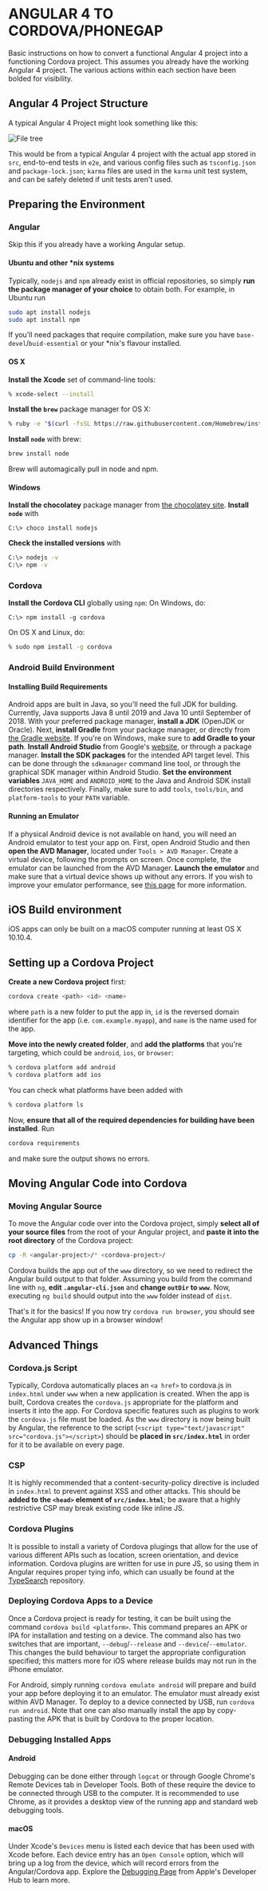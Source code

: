 # ANGULAR 4 TO CORDOVA/PHONEGAP

Basic instructions on how to convert a functional Angular 4 project into a functioning Cordova project. This assumes you already have the working Angular 4 project. The various actions within each section have been bolded for visibility.

## Angular 4 Project Structure

A typical Angular 4 Project might look something like this:

![File tree](tree.png)

This would be from a typical Angular 4 project with the actual app stored in `src`, end-to-end tests in `e2e`, and various config files such as `tsconfig.json` and `package-lock.json`; `karma` files are used in the `karma` unit test system, and can be safely deleted if unit tests aren't used.

## Preparing the Environment

### Angular
Skip this if you already have a working Angular setup.

#### Ubuntu and other \*nix systems
Typically, `nodejs` and `npm` already exist in official repositories, so simply **run the package manager of your choice** to obtain both. For example, in Ubuntu run
```bash
sudo apt install nodejs
sudo apt install npm
```

If you'll need packages that require compilation, make sure you have `base-devel`/`buid-essential` or your \*nix's flavour installed.

#### OS X
**Install the Xcode** set of command-line tools:
```sh
% xcode-select --install
```

**Install the `brew`** package manager for OS X:
```sh
% ruby -e "$(curl -fsSL https://raw.githubusercontent.com/Homebrew/install/master/install)"
```

**Install `node`** with brew:
```sh
brew install node
```
Brew will automagically pull in node and npm.

#### Windows
**Install the chocolatey** package manager from [the chocolatey site](https://chocolatey.org/install). **Install `node`** with
```
C:\> choco install nodejs
```

**Check the installed versions** with
```sh
C:\> nodejs -v
C:\> npm -v
```

### Cordova
**Install the Cordova CLI** globally using `npm`:
On Windows, do:
```
C:\> npm install -g cordova
```

On OS X and Linux, do:
```sh
% sudo npm install -g cordova
```

### Android Build Environment

#### Installing Build Requirements

Android apps are built in Java, so you'll need the full JDK for building. Currently, Java supports Java 8 until 2019 and Java 10 until September of 2018. With your preferred package manager, **install a JDK** (OpenJDK or Oracle). Next, **install Gradle** from your package manager, or directly from [the Gradle website](https://gradle.org/install/). If you're on Windows, make sure to **add Gradle to your path**. **Install Android Studio** from Google's [website](https://developer.android.com/studio/), or through a package manager. **Install the SDK packages** for the intended API target level. This can be done through the `sdkmanager` command line tool, or through the graphical SDK manager within Android Studio. **Set the environment variables** `JAVA_HOME` and `ANDROID_HOME` to the Java and Android SDK install directories respectively. Finally, make sure to add `tools`, `tools/bin`, and `platform-tools` to your `PATH` variable.

#### Running an Emulator

If a physical Android device is not available on hand, you will need an Android emulator to test your app on. First, open Android Studio and then **open the AVD Manager**, located under `Tools > AVD Manager`. Create a virtual device, following the prompts on screen. Once complete, the emulator can be launched from the AVD Manager. **Launch the emulator** and make sure that a virtual device shows up without any errors. If you wish to improve your emulator performance, see [this page](https://developer.android.com/studio/run/emulator-acceleration) for more information.

## iOS Build environment

iOS apps can only be built on a macOS computer running at least OS X 10.10.4.

## Setting up a Cordova Project

**Create a new Cordova project** first:
```sh
cordova create <path> <id> <name>
```
where `path` is a new folder to put the app in, `id` is the reversed domain identifier for the app (i.e. `com.example.myapp`), and `name` is the name used for the app.

**Move into the newly created folder**, and **add the platforms** that you're targeting, which could be `android`, `ios`, or `browser`:
```sh
% cordova platform add android
% cordova platform add ios
```

You can check what platforms have been added with
```sh
% cordova platform ls
```

Now, **ensure that all of the required dependencies for building have been installed**. Run
```sh
cordova requirements
```
and make sure the output shows no errors.

## Moving Angular Code into Cordova

### Moving Angular Source
To move the Angular code over into the Cordova project, simply **select all of your source files** from the root of your Angular project, and **paste it into the root directory** of the Cordova project:
```sh
cp -R <angular-project>/* <cordova-project>/
```

Cordova builds the app out of the `www` directory, so we need to redirect the Angular build output to that folder. Assuming you build from the command line with `ng`, **edit `.angular-cli.json`** and **change `outDir` to `www`**. Now, executing `ng build` should output into the `www` folder instead of `dist`.

That's it for the basics! If you now try `cordova run browser`, you should see the Angular app show up in a browser window!

## Advanced Things

### Cordova.js Script

Typically, Cordova automatically places an `<a href>` to cordova.js in `index.html` under `www` when a new application is created. When the app is built, Cordova creates the `cordova.js` appropriate for the platform and inserts it into the app. For Cordova specific features such as plugins to work the `cordova.js` file must be loaded. As the `www` directory is now being built by Angular, the reference to the script (`<script type="text/javascript" src="cordova.js"></script>`) should be **placed in `src/index.html`** in order for it to be available on every page.

### CSP

It is highly recommended that a content-security-policy directive is included in `index.html` to prevent against XSS and other attacks. This should be **added to the `<head>` element of `src/index.html`**; be aware that a highly restrictive CSP may break existing code like inline JS.

### Cordova Plugins

It is possible to install a variety of Cordova plugings that allow for the use of various different APIs such as location, screen orientation, and device information. Cordova plugins are written for use in pure JS, so using them in Angular requires proper tying info, which can usually be found at the [TypeSearch](https://microsoft.github.io/TypeSearch/) repository.

### Deploying Cordova Apps to a Device

Once a Cordova project is ready for testing, it can be built using the command `cordova build <platform>`. This command prepares an APK or IPA for installation and testing on a device. The command also has two switches that are important, `--debug`/`--release` and `--device`/`--emulator`. This changes the build behaviour to target the appropriate configuration specified; this matters more for iOS where release builds may not run in the iPhone emulator.

For Android, simply running `cordova emulate android` will prepare and build your app before deploying it to an emulator. The emulator must already exist within AVD Manager. To deploy to a device connected by USB, run `cordova run android`. Note that one can also manually install the app by copy-pasting the APK that is built by Cordova to the proper location. 

### Debugging Installed Apps

#### Android
Debugging can be done either through `logcat` or through Google Chrome's Remote Devices tab in Developer Tools. Both of these require the device to be connected through USB to the computer. It is recommended to use Chrome, as it provides a desktop view of the running app and standard web debugging tools.

#### macOS

Under Xcode's `Devices` menu is listed each device that has been used with Xcode before. Each device entry has an `Open Console` option, which will bring up a log from the device, which will record errors from the Angular/Cordova app. Explore the [Debugging Page](https://developer.apple.com/support/debugging/) from Apple's Developer Hub to learn more.
